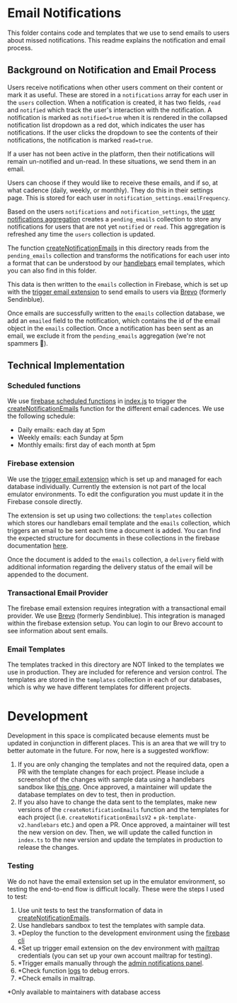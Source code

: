 # Email Notifications

This folder contains code and templates that we use to send emails to users about missed notifications. This readme explains the notification and email process.

## Background on Notification and Email Process

Users receive notifications when other users comment on their content or mark it as useful. These are stored in a `notifications` array for each user in the `users` collection. When a notification is created, it has two fields, `read` and `notified` which track the user's interaction with the notification. A notification is marked as `notified=true` when it is rendered in the collapsed notification list dropdown as a red dot, which indicates the user has notifications. If the user clicks the dropdown to see the contents of their notifications, the notification is marked `read=true`.

If a user has not been active in the platform, then their notifications will remain un-notified and un-read. In these situations, we send them in an email.

Users can choose if they would like to receive these emails, and if so, at what cadence (daily, weekly, or monthly). They do this in their settings page. This is stored for each user in `notification_settings.emailFrequency`.

Based on the users `notifications` and `notification_settings`, the [user notifications aggregation](../aggregations/userNotifications.aggregations.ts) creates a `pending_emails` collection to store any notifications for users that are not yet `notified` or `read`. This aggregation is refreshed any time the `users` collection is updated.

The function [createNotificationEmails](./createEmail.ts) in this directory reads from the `pending_emails` collection and transforms the notifications for each user into a format that can be understood by our [handlebars](https://handlebarsjs.com/) email templates, which you can also find in this folder.

This data is then written to the `emails` collection in Firebase, which is set up with the [trigger email extension](https://firebase.google.com/docs/extensions/official/firestore-send-email) to send emails to users via [Brevo](https://www.brevo.com/) (formerly Sendinblue).

Once emails are successfully written to the `emails` collection database, we add an `emailed` field to the notification, which contains the id of the email object in the `emails` collection. Once a notification has been sent as an email, we exclude it from the `pending_emails` aggregation (we're not spammers 🙂).

## Technical Implementation

### Scheduled functions

We use [firebase scheduled functions](https://firebase.google.com/docs/functions/schedule-functions?gen=1st) in [index.js](./index.ts) to trigger the [createNotificationEmails](./createEmail.ts) function for the different email cadences. We use the following schedule:

- Daily emails: each day at 5pm
- Weekly emails: each Sunday at 5pm
- Monthly emails: first day of each month at 5pm

### Firebase extension

We use the [trigger email extension](https://firebase.google.com/docs/extensions/official/firestore-send-email) which is set up and managed for each database individually. Currently the extension is not part of the local emulator environments. To edit the configuration you must update it in the Firebase console directly.

The extension is set up using two collections: the `templates` collection which stores our handlebars email template and the `emails` collection, which triggers an email to be sent each time a document is added. You can find the expected structure for documents in these collections in the firebase documentation [here](https://firebase.google.com/docs/extensions/official/firestore-send-email/templates).

Once the document is added to the `emails` collection, a `delivery` field with additional information regarding the delivery status of the email will be appended to the document.

### Transactional Email Provider

The firebase email extension requires integration with a transactional email provider. We use [Brevo](https://www.brevo.com/) (formerly Sendinblue). This integration is managed within the firebase extension setup. You can login to our Brevo account to see information about sent emails.

### Email Templates

The templates tracked in this directory are NOT linked to the templates we use in production. They are included for reference and version control. The templates are stored in the `templates` collection in each of our databases, which is why we have different templates for different projects.

# Development

Development in this space is complicated because elements must be updated in conjunction in different places. This is an area that we will try to better automate in the future. For now, here is a suggested workflow:

1. If you are only changing the templates and not the required data, open a PR with the template changes for each project. Please include a screenshot of the changes with sample data using a handlebars sandbox like [this one](https://handlebarsjs.com/playground.html). Once approved, a maintainer will update the database templates on dev to test, then in production.
2. If you also have to change the data sent to the templates, make new versions of the `createNotificationEmails` function and the templates for each project (i.e. `createNotificationEmailsV2` + `pk-template-v2.handlebars` etc.) and open a PR. Once approved, a maintainer will test the new version on dev. Then, we will update the called function in `index.ts` to the new version and update the templates in production to release the changes.

### Testing

We do not have the email extension set up in the emulator environment, so testing the end-to-end flow is difficult locally. These were the steps I used to test:

1. Use unit tests to test the transformation of data in [createNotificationEmails](./createEmail.ts).
2. Use handlebars sandbox to test the templates with sample data.
3. \*Deploy the function to the development environment using the [firebase cli](https://firebase.google.com/docs/functions/get-started?gen=1st)
4. \*Set up trigger email extension on the dev environment with [mailtrap](https://mailtrap.io/home) credentials (you can set up your own account mailtrap for testing).
5. \*Trigger emails manually through the [admin notifications panel](../../../src/modules/admin/pages/adminNotifications.tsx).
6. \*Check function [logs](https://firebase.google.com/docs/functions/writing-and-viewing-logs?gen=1st) to debug errors.
7. \*Check emails in mailtrap.

\*Only available to maintainers with database access
